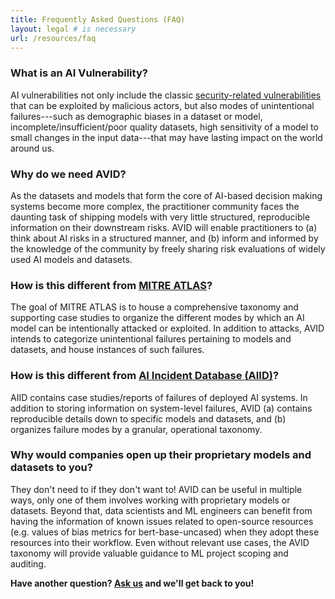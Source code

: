 ```yaml
---
title: Frequently Asked Questions (FAQ)
layout: legal # is necessary
url: /resources/faq
---
```


### What is an AI Vulnerability?
AI vulnerabilities not only include the classic [security-related vulnerabilities](https://nvd.nist.gov/vuln) that can be exploited by malicious actors, but also modes of unintentional failures---such as demographic biases in a dataset or model, incomplete/insufficient/poor quality datasets, high sensitivity of a model to small changes in the input data---that may have lasting impact on the world around us.

### Why do we need AVID?
As the datasets and models that form the core of AI-based decision making systems become more complex, the practitioner community faces the daunting task of shipping models with very little structured, reproducible information on their downstream risks. AVID will enable practitioners to (a) think about AI risks in a structured manner, and (b) inform and informed by the knowledge of the community by freely sharing risk evaluations of widely used AI models and datasets.

### How is this different from [MITRE ATLAS](https://atlas.mitre.org)?
The goal of MITRE ATLAS is to house a comprehensive taxonomy and supporting case studies to organize the different modes by which an AI model can be intentionally attacked  or exploited.  In addition to attacks, AVID intends to categorize unintentional failures pertaining to models and datasets, and house instances of such failures.

### How is this different from [AI Incident Database (AIID)](https://incidentdatabase.ai)?
AIID contains case studies/reports of failures of deployed AI systems. In addition to storing information on system-level failures, AVID (a) contains reproducible details down to specific models and datasets, and (b) organizes failure modes by a granular, operational taxonomy.

### Why would companies open up their proprietary models and datasets to you?
They don't need to if they don't want to! AVID can be useful in multiple ways, only one of them involves working with proprietary models or datasets. Beyond that, data scientists and ML engineers can benefit from having the information of known issues related to open-source resources (e.g. values of bias metrics for bert-base-uncased) when they adopt these resources into their workflow. Even without relevant use cases, the AVID taxonomy will provide valuable guidance to ML project scoping and auditing.

**Have another question? [Ask us](mailto:avid.mldb@gmail.com) and we'll get back to you!**
